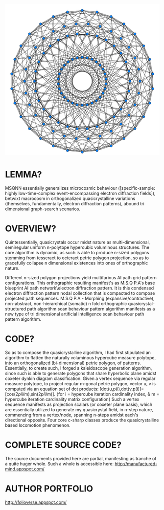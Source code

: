 ![Alt text](https://github.com/JordanMicahBennett/MORPHING-SOMATIC-QUASICRYSTAL-NEURAL-NETWORK/blob/master/source-code/data/images/captures/0.png?raw=true "default page")
============================================








LEMMA? 
============================================
MSQNN essentially generalizes microcosmic behaviour ([specific-sample: highly low-time-complex event-encompassing electron diffraction fields]), betwixt macrocosm in orthogonalized quasicrystalline variations (themselves, fundamentally, electron diffraction patterns), abound tri dimensional graph-search scenarios. 






OVERVIEW? 
============================================
Quintessentially, quasicrystals occur midst nature as multi-dimensional, semiregular uniform n-polytope hypercubic voluminous structures.
The core algorithm is dynamic, as such is able to produce n-sized polygons stemming from tesseract to octeract petrie polygon projection, so as to gracefully collapse n dimensional existences into ones of orthographic nature.

Different n-sized polygon projections yield multifarious AI path grid pattern configurations.
This orthographic resulting manifest's as M.S.Q P.A's base blueprint AI path network\electron diffraction pattern. It is this condensed electron diffraction pattern nodal collection that is compacted to compose projected path sequences.
M.S.Q P.A - Morphing (expansive/contractive), non-abstract, non-hierarchical (somatic) n fold orthographic quasicrystal-structured path algorithm scan behaviour pattern algorithm manifests as a new type of tri dimensional artificial intelligence scan behaviour path pattern algorithm.





CODE?
============================================
So as to compose the quasicrystalline algorithm, I had first stipulated an algorithm to flatten the naturally voluminous hypercube measure polytope, into an orthogonalized (bi-dimensional) petrie polygon, of patterns.
Essentially, to create such, I forged a kaleidoscope generation algorithm, since such is able to generate polygons that share hyperbolic plane amidst coxeter dynkin diagram classification.
Given a vertex sequence via regular measure polytope, to project regular m-gonal petrie polygon, vector u, v is computed via an equation set of dot products: [dot(u,p(i),dot(v,p(i)]=[cos(2*pi*i/m),sin(2*pi*i/m)]. {for i = hypercube iteration cardinality index, & m = hypercube iteration cardinality 
matrix configuration}
Such a vertex sequence manifests as projection scalars (or coxeter plane basis), which are essentially utilized to generate my quasicrystal field, in n-step nature, commencing from a vertex/node, spanning n-steps amidst each's directional opposite.
Four core c-sharp classes produce the quasicrystalline based locomotion phenomenon.





COMPLETE SOURCE CODE?
============================================
The source documents provided here are partial, manifesting as tranche of a quite huger whole.
Such a whole is accessible here: http://manufactured-mind.appspot.com/





AUTHOR PORTFOLIO
============================================
http://folioverse.appspot.com/
